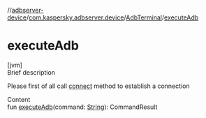 //[adbserver-device](../../index.md)/[com.kaspersky.adbserver.device](../index.md)/[AdbTerminal](index.md)/[executeAdb](execute-adb.md)



# executeAdb  
[jvm]  
Brief description  


Please first of all call [connect](connect.md) method to establish a connection

  
Content  
fun [executeAdb](execute-adb.md)(command: [String](https://kotlinlang.org/api/latest/jvm/stdlib/kotlin/-string/index.html)): CommandResult  



